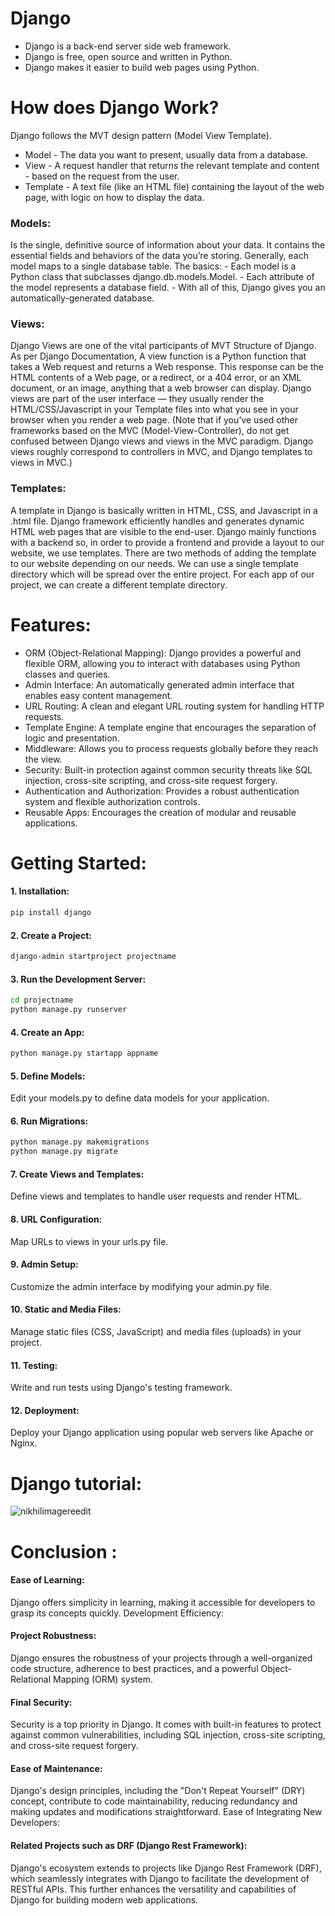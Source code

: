    # Django
-  Django is a back-end server side web framework.
-  Django is free, open source and written in Python.
- Django makes it easier to build web pages using Python.

# How does Django Work?
  Django follows the MVT design pattern (Model View Template).
-  Model - The data you want to present, usually data from a database.
-  View - A request handler that returns the relevant template and content - based on the request from the user.
-  Template - A text file (like an HTML file) containing the layout of the web page, with logic on how to display the data.
 ### Models:  
   Is the single, definitive source of information about your data. It contains the essential fields and behaviors of the data you’re storing. Generally, each model maps to a single database table.
The basics: - Each model is a Python class that subclasses django.db.models.Model.
            - Each attribute of the model represents a database field.
            - With all of this, Django gives you an automatically-generated database.

  ### Views:
  Django Views are one of the vital participants of MVT Structure of Django. As per Django Documentation, A view function is a Python function that takes a Web request and returns a Web response. This response can be the HTML contents of a Web page, or a redirect, or a 404 error, or an XML document, or an image, anything that a web browser can display. 
Django views are part of the user interface — they usually render the HTML/CSS/Javascript in your Template files into what you see in your browser when you render a web page. (Note that if you’ve used other frameworks based on the MVC (Model-View-Controller), do not get confused between Django views and views in the MVC paradigm. Django views roughly correspond to controllers in MVC, and Django templates to views in MVC.)

  ### Templates:
   A template in Django is basically written in HTML, CSS, and Javascript in a .html file. Django framework efficiently handles and generates dynamic HTML web pages that are visible to the end-user. Django mainly functions with a backend so, in order to provide a frontend and provide a layout to our website, we use templates. There are two methods of adding the template to our website depending on our needs.
We can use a single template directory which will be spread over the entire project. For each app of our project, we can create a different template directory.

  # Features:
- ORM (Object-Relational Mapping): Django provides a powerful and flexible ORM, allowing you to interact with databases using Python classes and queries.
- Admin Interface: An automatically generated admin interface that enables easy content management.
- URL Routing: A clean and elegant URL routing system for handling HTTP requests.
- Template Engine: A template engine that encourages the separation of logic and presentation.
- Middleware: Allows you to process requests globally before they reach the view.
- Security: Built-in protection against common security threats like SQL injection, cross-site scripting, and cross-site request forgery.
- Authentication and Authorization: Provides a robust authentication system and flexible authorization controls.
- Reusable Apps: Encourages the creation of modular and reusable applications.

# Getting Started:
#### 1.  Installation:

```bash
pip install django
```

#### 2.  Create a Project:

```bash
django-admin startproject projectname
```

#### 3.  Run the Development Server:

```bash
cd projectname
python manage.py runserver

```

#### 4.  Create an App:

```bash
python manage.py startapp appname

```
#### 5.  Define Models:
Edit your models.py to define data models for your application.

#### 6.  Run Migrations:

```bash
python manage.py makemigrations
python manage.py migrate

```
#### 7.  Create Views and Templates:
Define views and templates to handle user requests and render HTML.

#### 8.  URL Configuration:
Map URLs to views in your urls.py file.

#### 9.  Admin Setup:
Customize the admin interface by modifying your admin.py file.

#### 10.  Static and Media Files:
Manage static files (CSS, JavaScript) and media files (uploads) in your project.

#### 11.  Testing:
Write and run tests using Django's testing framework.

#### 12.  Deployment:
Deploy your Django application using popular web servers like Apache or Nginx.

# Django tutorial:
![nikhilimagereedit](https://github.com/SoukainaGourram/Django/assets/135123227/086611bc-fa6c-47d5-ab0a-1dfe8a53b1f5)

# Conclusion : 

#### Ease of Learning:
Django offers simplicity in learning, making it accessible for developers to grasp its concepts quickly.
Development Efficiency:

#### Project Robustness:
 Django ensures the robustness of your projects through a well-organized code structure, adherence to best practices, and a powerful Object-Relational Mapping (ORM) system.

#### Final Security:
Security is a top priority in Django. It comes with built-in features to protect against common vulnerabilities, including SQL injection, cross-site scripting, and cross-site request forgery.

#### Ease of Maintenance:
Django's design principles, including the "Don't Repeat Yourself" (DRY) concept, contribute to code maintainability, reducing redundancy and making updates and modifications straightforward.
Ease of Integrating New Developers:


#### Related Projects such as DRF (Django Rest Framework):
Django's ecosystem extends to projects like Django Rest Framework (DRF), which seamlessly integrates with Django to facilitate the development of RESTful APIs. This further enhances the versatility and capabilities of Django for building modern web applications.








